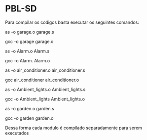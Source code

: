 # PBL-SD

  Para compilar os codigos basta executar os seguintes comandos:
  
  as -o garage.o garage.s
  
  gcc -o garage garage.o
  
  as -o Alarm.o Alarm.s
  
  gcc -o Alarm. Alarm.o
  
  as -o air_conditioner.o air_conditioner.s
  
  gcc  air_conditioner air_conditioner.o
  
  as -o Ambient_lights.o Ambient_lights.s
  
  gcc -o Ambient_lights Ambient_lights.o
  
  as -o garden.o garden.s
  
  gcc -o garden garden.o
  
 
 Dessa forma cada modulo é compilado separadamente para serem executados
